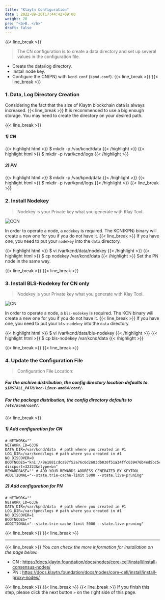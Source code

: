 ```yaml
---
title: "Klaytn Configuration"
date : 2022-09-20T17:44:42+09:00
weight: 20
pre: "<b>B. </b>"
draft: false
---
```

{{< line_break >}}
>The CN configuration is to create a data directory and set up several values in the configuration file.
* Create the data/log directory.
* Install node key.
* Configure the CN(PN) with `kcnd.conf` (`kpnd.conf`).
  {{< line_break >}}
  {{< line_break >}}


### 1. Data, Log Directory Creation
Considering the fact that the size of Klaytn blockchain data is always increased. {{< line_break >}}
It is recommended to use a big enough storage. You may need to create the directory on your desired path.

{{< line_break >}}

##### 1) CN
{{< highlight html >}}
$ mkdir -p /var/kcnd/data
{{< /highlight >}}
{{< highlight html >}}
$ mkdir -p /var/kcnd/logs
{{< /highlight >}}

##### 2) PN
{{< highlight html >}}
$ mkdir -p /var/kpnd/data
{{< /highlight >}}
{{< highlight html >}}
$ mkdir -p /var/kpnd/logs
{{< /highlight >}}
{{< line_break >}}


### 2. Install Nodekey
> Nodekey is your Private key what you generate with Klay Tool.

![CCN](https://raw.githubusercontent.com/klaytn/klaytn-pre-cypress-setup-workshop/main/static/images/nodekey.png)

In order to operate a node, a `nodekey` is required. The KCN(KPN) binary will create a new one for you if you do not have it. {{< line_break >}}
If you have one, you need to put your `nodekey` into the `data` directory.


{{< highlight html >}}
$ vi /var/kcnd/data/nodekey
{{< /highlight >}}
{{< highlight html >}}
$ cp nodekey /var/kcnd/data
{{< /highlight >}}
Set the PN node in the same way.

{{< line_break >}}
{{< line_break >}}

### 3. Install BLS-Nodekey for CN only
> Nodekey is your Private key what you generate with Klay Tool.

![CN](https://raw.githubusercontent.com/klaytn/klaytn-pre-cypress-setup-workshop/main/static/images/nodekey.png)

In order to operate a node, a `bls-nodekey` is required. The KCN binary will create a new one for you if you do not have it. {{< line_break >}}
If you have one, you need to put your `bls-nodekey` into the `data` directory.


{{< highlight html >}}
$ vi /var/kcnd/data/bls-nodekey
{{< /highlight >}}
{{< highlight html >}}
$ cp bls-nodekey /var/kcnd/data
{{< /highlight >}}


{{< line_break >}}
{{< line_break >}}

### 4. Update the Configuration File
>Configuration File Location:
##### For the archive distribution, the config directory location defaults to `$INSTALL_PATH/kcn-linux-amd64/conf/`.
##### For the package distribution, the config directory defaults to `/etc/kcnd/conf/`.

{{< line_break >}}

##### 1) Add configuration for CN
```vim
# NETWORK=""
NETWORK_ID=6336
DATA_DIR=/var/kcnd/data  # path where you created in #1
LOG_DIR=/var/kcnd/logs # path where you created in #1
NO_DISCOVER=0
BOOTNODES="kni://8e1881cdca97f52a76c6d2683db030f51a34ffc039476b4ed5bc5c757de1b5ce48fea1e53aa182a6ac2b076460881d50d3b57461d1cf36fae777e992893ad485@52.199.8.244:32323?discport=32323&ntype=bn"
REWARDBASE="" # ADD YOUR REWARDS ADDRESS GENERATED BY KEYTOOL
ADDITIONAL="--state.trie-cache-limit 5000 --state.live-pruning"
```
##### 2)  Add configuration for PN
```vim
# NETWORK=""
NETWORK_ID=6336
DATA_DIR=/var/kpnd/data  # path where you created in #1
LOG_DIR=/var/kpnd/logs # path where you created in #1
NO_DISCOVER=1
BOOTNODES=""
ADDITIONAL="--state.trie-cache-limit 5000 --state.live-pruning"
```
{{< line_break >}}
{{< line_break >}}

---
{{< line_break >}}
*You can check the more information for installation on the page below.*
* CN : https://docs.klaytn.foundation/docs/nodes/core-cell/install/install-consensus-nodes/
* PN : https://docs.klaytn.foundation/docs/nodes/core-cell/install/install-proxy-nodes/

{{< line_break >}}
{{< line_break >}}
{{< line_break >}}
If you finish this step, please click the next button ```>``` on the right side of this page.
